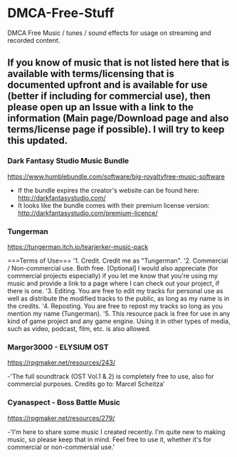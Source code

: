 # DMCA-Free-Stuff
DMCA Free Music / tunes / sound effects for usage on streaming and recorded content. 

## If you know of music that is not listed here that is available with terms/licensing that is documented upfront and is available for use (better if including for commercial use), then please open up an Issue with a link to the information (Main page/Download page and also terms/license page if possible). I will try to keep this updated.  

### Dark Fantasy Studio Music Bundle

https://www.humblebundle.com/software/big-royaltyfree-music-software

- If the bundle expires the creator's website can be found here: http://darkfantasystudio.com/ 
- It looks like the bundle comes with their premium license version: http://darkfantasystudio.com/premium-licence/


### Tungerman

https://tungerman.itch.io/tearjerker-music-pack

===Terms of Use===
'1. Credit. Credit me as "Tungerman".
'2. Commercial / Non-commercial use. Both free.
[Optional] I would also appreciate (for commercial projects especially) if you let me know that you're using my music and provide a link to a page where I can check out your project, if there is one.
'3. Editing. You are free to edit my tracks for personal use as well as distribute the modified tracks to the public, as long as my name is in the credits.
'4. Reposting. You are free to repost my tracks so long as you mention my name (Tungerman).
'5. This resource pack is free for use in any kind of game project and any game engine. Using it in other types of media, such as video, podcast, film, etc. is also allowed.


### Margor3000 - ELYSIUM OST

https://rpgmaker.net/resources/243/

-'The full soundtrack (OST Vol.1 & 2) is completely free to use, also for commercial purposes. Credits go to: Marcel Scheitza'


### Cyanaspect - Boss Battle Music

https://rpgmaker.net/resources/279/

-'I'm here to share some music I created recently. I'm quite new to making music, so please keep that in mind. Feel free to use it, whether it's for commercial or non-commersial use.'


